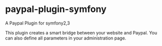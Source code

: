 # paypal-plugin-symfony
A Paypal Plugin for symfony2,3

This plugin creates a smart bridge between your website and Paypal.
You can also define all parameters in your administration page.
